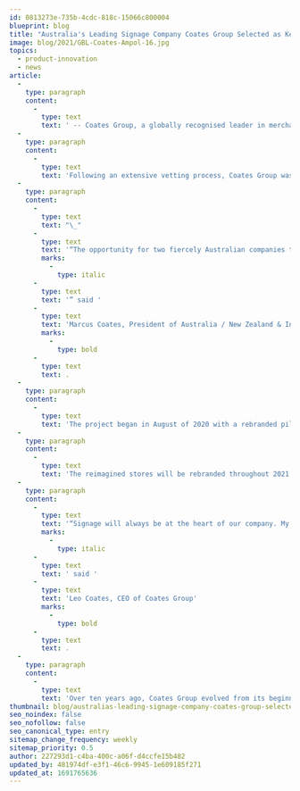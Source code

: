 ```yaml
---
id: 0813273e-735b-4cdc-818c-15066c800004
blueprint: blog
title: "Australia's Leading Signage Company Coates Group Selected as Key Partner in Relaunch of Iconic Fuel Brand Ampol"
image: blog/2021/GBL-Coates-Ampol-16.jpg
topics:
  - product-innovation
  - news
article:
  -
    type: paragraph
    content:
      -
        type: text
        text: ' -- Coates Group, a globally recognised leader in merchandising solutions, has partnered with Ampol Australia to reintroduce the brand - an icon of the Australian fuel industry. The partnership marks a momentous occasion for Ampol and Coates alike, with the rollout taking place Australia wide and being the largest that the country’s fuel and convenience industry has seen to date.'
  -
    type: paragraph
    content:
      -
        type: text
        text: 'Following an extensive vetting process, Coates Group was selected as the signage provider for the debut of the new Ampol logo and incarnation across a network of approximately 1,900 Australian locations. Now a global technology company, Coates Group began as a small, family-owned signage company in Sydney in the late 1950s and, much like Ampol, Coates has a proud Australian heritage.'
  -
    type: paragraph
    content:
      -
        type: text
        text: "\_"
      -
        type: text
        text: '“The opportunity for two fiercely Australian companies to work together is one that you don’t often get. For Coates to work with Ampol, an iconic brand, as it re-emerges into the spotlight is something that we’re incredibly proud of and excited about,'
        marks:
          -
            type: italic
      -
        type: text
        text: '” said '
      -
        type: text
        text: 'Marcus Coates, President of Australia / New Zealand & International Markets of Coates'
        marks:
          -
            type: bold
      -
        type: text
        text: .
  -
    type: paragraph
    content:
      -
        type: text
        text: 'The project began in August of 2020 with a rebranded pilot store – situated in Concord New South Wales, the state in which Ampol was originally founded in 1936 – with Coates stewarding an additional 18 store transitions by the close of the year.'
  -
    type: paragraph
    content:
      -
        type: text
        text: 'The reimagined stores will be rebranded throughout 2021 and 2022, exclusively featuring Coates external signage. The project requires over 30 signage variations – including main identity signs, price boards, shopfront fascias, and other applications for the Ampol marks and logos – which were designed and prototyped in under a month. Each was designed in-house to ensure the highest quality that aligns with the Ampol customer experience.'
  -
    type: paragraph
    content:
      -
        type: text
        text: '“Signage will always be at the heart of our company. My family founded Coates as a traditional signage business, and while we’ve since made a successful transition into the digital technology space, we’re always thrilled to return to our roots and deliver our forward-looking, refined suite of signage products. Partnerships like this one with Ampol are what motivate us to continually innovate both our static and digital solutions to help our clients cultivate the best experiences for their customers,”'
        marks:
          -
            type: italic
      -
        type: text
        text: ' said '
      -
        type: text
        text: 'Leo Coates, CEO of Coates Group'
        marks:
          -
            type: bold
      -
        type: text
        text: .
  -
    type: paragraph
    content:
      -
        type: text
        text: 'Over ten years ago, Coates Group evolved from its beginnings as a traditional signage provider to become a global digital experience company. In addition to traditional signage, Coates creates industry-leading digital signage, merchandising solutions and immersive customer experiences, incorporating both software and hardware, for some of the top QSR and retail brands in over 50 global markets. Coates has been redefining the way brands engage with their customers for over 50 years.'
thumbnail: blog/australias-leading-signage-company-coates-group-selected-as-key-partner-in-relaunch-of-iconic-fuel-brand-ampol.jpg
seo_noindex: false
seo_nofollow: false
seo_canonical_type: entry
sitemap_change_frequency: weekly
sitemap_priority: 0.5
author: 227293d1-c4ba-400c-a06f-d4ccfe15b482
updated_by: 481974df-e3f1-46c6-9945-1e609185f271
updated_at: 1691765636
---
```

